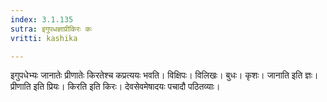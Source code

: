 ```yaml
---
index: 3.1.135
sutra: इगुपधज्ञाप्रीकिरः कः
vritti: kashika

---
```

इगुपधेभ्यः जानातेः प्रीणातेः किरतेश्च कप्रत्ययः भवति। विक्षिपः। विलिखः। बुधः। कृशः। जानाति इति ज्ञः। प्रीणाति इति प्रियः। किरति इति किरः। देवसेवमेषादयः पचादौ पठितव्याः।